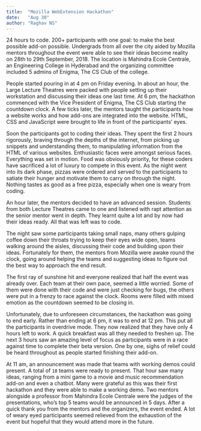 ```yaml
---
title:  "Mozilla WebExtension Hackathon"
date:   "Aug 30"
author: "Raghav NS"
---
```

24 hours to code. 200+ participants with one goal: to make the best possible add-on possible. Undergrads from all over the city aided by Mozilla mentors throughout the event were able to see their ideas become reality on 28th to 29th September, 2018. The location is Mahindra Ecole Centrale, an Engineering College in Hyderabad and the organizing committee included 5 admins of Enigma, The CS Club of the college.

People started pouring in at 4 pm on Friday evening. In about an hour, the Large Lecture Theatres were packed with people setting up their workstation and discussing their ideas one last time. At 6 pm, the hackathon commenced with the Vice President of Enigma, The CS Club starting the countdown clock. A few ticks later, the mentors taught the participants how a website works and how add-ons are integrated into the website. HTML, CSS and JavaScript were brought to life in front of the participants’ eyes.

Soon the participants got to coding their ideas. They spent the first 2 hours rigorously, braving through the depths of the internet, from picking up snippets and understanding them, to manipulating information from the HTML of various websites. Enthusiastic faces were amongst serious faces. Everything was set in motion. Food was obviously priority, for these coders have sacrificed a lot of luxury to compete in this event. As the night went into its dark phase, pizzas were ordered and served to the participants to satiate their hunger and motivate them to carry on through the night. Nothing tastes as good as a free pizza, especially when one is weary from coding.

An hour later, the mentors decided to have an advanced session. Students from both Lecture Theatres came to one and listened with rapt attention as the senior mentor went in depth. They learnt quite a lot and by now had their ideas ready. All that was left was to code.

The night saw some participants taking small naps, many others gulping coffee down their throats trying to keep their eyes wide open, teams walking around the aisles, discussing their code and building upon their ideas. Fortunately for them, the mentors from Mozilla were awake round the clock, going around helping the teams and suggesting ideas to figure out the best way to approach the end result.

The first ray of sunshine hit and everyone realized that half the event was already over. Each team at their own pace, seemed a little worried. Some of them were done with their code and were just checking for bugs, the others were put in a frenzy to race against the clock. Rooms were filled with mixed emotion as the countdown seemed to be closing in.

Unfortunately, due to unforeseen circumstances, the hackathon was going to end early. Rather than ending at 6 pm, it was to end at 12 pm. This put all the participants in overdrive mode. They now realized that they have only 4 hours left to work. A quick breakfast was all they needed to freshen up. The next 3 hours saw an amazing level of focus as participants were in a race against time to complete their beta version. One by one, sighs of relief could be heard throughout as people started finishing their add-on.

At 11 am, an announcement was made that teams with working demos could present. A total of `18` teams were ready to present. That hour saw many ideas, ranging from a mini game to a movie and music recommendation add-on and even a chatbot. Many were grateful as this was their first hackathon and they were able to make a working demo. Two mentors alongside a professor from Mahindra Ecole Centrale were the judges of the presentations, who’s top 5 teams would be announced in 5 days. After a quick thank you from the mentors and the organizers, the event ended. A lot of weary eyed participants seemed relieved from the exhaustion of the event but hopeful that they would attend more in the future.
